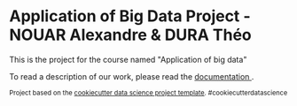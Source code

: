 Application of Big Data Project - NOUAR Alexandre & DURA Théo 
==============================

This is the project for the course named "Application of big data"

To read a description of our work, please read the <a href="https://duramann.github.io/BigDataApplicationProject/"> documentation </a>.


<p><small>Project based on the <a target="_blank" href="https://drivendata.github.io/cookiecutter-data-science/">cookiecutter data science project template</a>. #cookiecutterdatascience</small></p>
